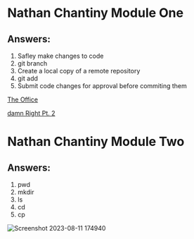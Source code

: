 <h1>Nathan Chantiny Module One</h1>

<h2>Answers:</h2>

<ol>
  <li>Safley make changes to code</li>
  <li>git branch <name></li>
  <li>Create a local copy of a remote repository</li>
  <li>git add <file></li>
  <li>Submit code changes for approval before commiting them</li>
</ol>

<a href="https://giphy.com/gifs/theoffice-nbc-the-office-tv-WsNbxuFkLi3IuGI9NU">The Office</a></p>

<a href="https://open.spotify.com/track/3syIqcdNRjbFcWkEMRRT1d?si=8cb1ed773b874d2c">damn Right Pt. 2</a>





<h1>Nathan Chantiny Module Two</h1>

<h2>Answers:</h2>

<ol>
  <li>pwd</li>
  <li>mkdir</li>
  <li>ls</li>
  <li>cd</li>
  <li>cp</li>
</ol>

![Screenshot 2023-08-11 174940](https://github.com/Nathan-Chantiny/NathanChantiny_Training_Modules/assets/90058261/0ca65bb8-d21b-4766-affa-c08cb58f0d4c)
